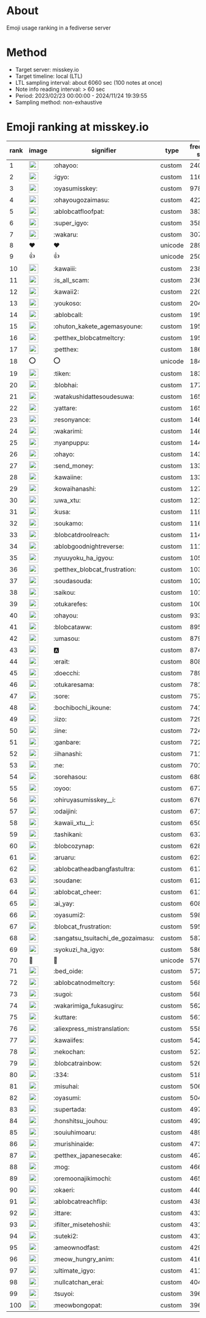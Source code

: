 # About
Emoji usage ranking in a fediverse server

# Method
- Target server: misskey.io
- Target timeline: local (LTL)
- LTL sampling interval: about 6060 sec (100 notes at once)
- Note info reading interval: > 60 sec
- Period: 2023/02/23 00:00:00 - 2024/11/24 19:39:55 
- Sampling method: non-exhaustive

# Emoji ranking at misskey.io

|rank|image|signifier|type|frequency score|
|----|----|----|----|----|
|1|<img height="24" src="https://misskey.io/emoji/ohayoo.webp">|:ohayoo:|custom|240766|
|2|<img height="24" src="https://misskey.io/emoji/igyo.webp">|:igyo:|custom|116217|
|3|<img height="24" src="https://misskey.io/emoji/oyasumisskey.webp">|:oyasumisskey:|custom|97892|
|4|<img height="24" src="https://misskey.io/emoji/ohayougozaimasu.webp">|:ohayougozaimasu:|custom|42216|
|5|<img height="24" src="https://misskey.io/emoji/ablobcatfloofpat.webp">|:ablobcatfloofpat:|custom|38323|
|6|<img height="24" src="https://misskey.io/emoji/super_igyo.webp">|:super_igyo:|custom|35881|
|7|<img height="24" src="https://misskey.io/emoji/wakaru.webp">|:wakaru:|custom|30702|
|8|❤|❤|unicode|28919|
|9|👍|👍|unicode|25092|
|10|<img height="24" src="https://misskey.io/emoji/kawaiii.webp">|:kawaiii:|custom|23890|
|11|<img height="24" src="https://misskey.io/emoji/is_all_scam.webp">|:is_all_scam:|custom|23672|
|12|<img height="24" src="https://misskey.io/emoji/kawaii2.webp">|:kawaii2:|custom|22009|
|13|<img height="24" src="https://misskey.io/emoji/youkoso.webp">|:youkoso:|custom|20470|
|14|<img height="24" src="https://misskey.io/emoji/ablobcall.webp">|:ablobcall:|custom|19539|
|15|<img height="24" src="https://misskey.io/emoji/ohuton_kakete_agemasyoune.webp">|:ohuton_kakete_agemasyoune:|custom|19525|
|16|<img height="24" src="https://misskey.io/emoji/petthex_blobcatmeltcry.webp">|:petthex_blobcatmeltcry:|custom|19509|
|17|<img height="24" src="https://misskey.io/emoji/petthex.webp">|:petthex:|custom|18634|
|18|⭕|⭕|unicode|18409|
|19|<img height="24" src="https://misskey.io/emoji/tiken.webp">|:tiken:|custom|18375|
|20|<img height="24" src="https://misskey.io/emoji/blobhai.webp">|:blobhai:|custom|17749|
|21|<img height="24" src="https://misskey.io/emoji/watakushidattesoudesuwa.webp">|:watakushidattesoudesuwa:|custom|16545|
|22|<img height="24" src="https://misskey.io/emoji/yattare.webp">|:yattare:|custom|16528|
|23|<img height="24" src="https://misskey.io/emoji/resonyance.webp">|:resonyance:|custom|14681|
|24|<img height="24" src="https://misskey.io/emoji/wakarimi.webp">|:wakarimi:|custom|14603|
|25|<img height="24" src="https://misskey.io/emoji/nyanpuppu.webp">|:nyanpuppu:|custom|14443|
|26|<img height="24" src="https://misskey.io/emoji/ohayo.webp">|:ohayo:|custom|14329|
|27|<img height="24" src="https://misskey.io/emoji/send_money.webp">|:send_money:|custom|13397|
|28|<img height="24" src="https://misskey.io/emoji/kawaiine.webp">|:kawaiine:|custom|13320|
|29|<img height="24" src="https://misskey.io/emoji/kowaihanashi.webp">|:kowaihanashi:|custom|12784|
|30|<img height="24" src="https://misskey.io/emoji/uwa_xtu.webp">|:uwa_xtu:|custom|12151|
|31|<img height="24" src="https://misskey.io/emoji/kusa.webp">|:kusa:|custom|11986|
|32|<img height="24" src="https://misskey.io/emoji/soukamo.webp">|:soukamo:|custom|11670|
|33|<img height="24" src="https://misskey.io/emoji/blobcatdroolreach.webp">|:blobcatdroolreach:|custom|11495|
|34|<img height="24" src="https://misskey.io/emoji/ablobgoodnightreverse.webp">|:ablobgoodnightreverse:|custom|11134|
|35|<img height="24" src="https://misskey.io/emoji/nyuuyoku_ha_igyou.webp">|:nyuuyoku_ha_igyou:|custom|10556|
|36|<img height="24" src="https://misskey.io/emoji/petthex_blobcat_frustration.webp">|:petthex_blobcat_frustration:|custom|10369|
|37|<img height="24" src="https://misskey.io/emoji/soudasouda.webp">|:soudasouda:|custom|10272|
|38|<img height="24" src="https://misskey.io/emoji/saikou.webp">|:saikou:|custom|10179|
|39|<img height="24" src="https://misskey.io/emoji/otukarefes.webp">|:otukarefes:|custom|10039|
|40|<img height="24" src="https://misskey.io/emoji/ohayou.webp">|:ohayou:|custom|9330|
|41|<img height="24" src="https://misskey.io/emoji/blobcataww.webp">|:blobcataww:|custom|8957|
|42|<img height="24" src="https://misskey.io/emoji/umasou.webp">|:umasou:|custom|8799|
|43|<img height="24" src="https://misskey.io/emoji/a.webp">|:a:|custom|8742|
|44|<img height="24" src="https://misskey.io/emoji/erait.webp">|:erait:|custom|8087|
|45|<img height="24" src="https://misskey.io/emoji/doecchi.webp">|:doecchi:|custom|7892|
|46|<img height="24" src="https://misskey.io/emoji/otukaresama.webp">|:otukaresama:|custom|7815|
|47|<img height="24" src="https://misskey.io/emoji/sore.webp">|:sore:|custom|7571|
|48|<img height="24" src="https://misskey.io/emoji/bochibochi_ikoune.webp">|:bochibochi_ikoune:|custom|7411|
|49|<img height="24" src="https://misskey.io/emoji/iizo.webp">|:iizo:|custom|7298|
|50|<img height="24" src="https://misskey.io/emoji/iine.webp">|:iine:|custom|7243|
|51|<img height="24" src="https://misskey.io/emoji/ganbare.webp">|:ganbare:|custom|7225|
|52|<img height="24" src="https://misskey.io/emoji/iihanashi.webp">|:iihanashi:|custom|7111|
|53|<img height="24" src="https://misskey.io/emoji/ne.webp">|:ne:|custom|7019|
|54|<img height="24" src="https://misskey.io/emoji/sorehasou.webp">|:sorehasou:|custom|6804|
|55|<img height="24" src="https://misskey.io/emoji/oyoo.webp">|:oyoo:|custom|6771|
|56|<img height="24" src="https://misskey.io/emoji/ohiruyasumisskey__i.webp">|:ohiruyasumisskey__i:|custom|6765|
|57|<img height="24" src="https://misskey.io/emoji/odaijini.webp">|:odaijini:|custom|6717|
|58|<img height="24" src="https://misskey.io/emoji/kawaii_xtu__i.webp">|:kawaii_xtu__i:|custom|6509|
|59|<img height="24" src="https://misskey.io/emoji/tashikani.webp">|:tashikani:|custom|6377|
|60|<img height="24" src="https://misskey.io/emoji/blobcozynap.webp">|:blobcozynap:|custom|6289|
|61|<img height="24" src="https://misskey.io/emoji/aruaru.webp">|:aruaru:|custom|6239|
|62|<img height="24" src="https://misskey.io/emoji/ablobcatheadbangfastultra.webp">|:ablobcatheadbangfastultra:|custom|6173|
|63|<img height="24" src="https://misskey.io/emoji/soudane.webp">|:soudane:|custom|6124|
|64|<img height="24" src="https://misskey.io/emoji/ablobcat_cheer.webp">|:ablobcat_cheer:|custom|6110|
|65|<img height="24" src="https://misskey.io/emoji/ai_yay.webp">|:ai_yay:|custom|6081|
|66|<img height="24" src="https://misskey.io/emoji/oyasumi2.webp">|:oyasumi2:|custom|5985|
|67|<img height="24" src="https://misskey.io/emoji/blobcat_frustration.webp">|:blobcat_frustration:|custom|5956|
|68|<img height="24" src="https://misskey.io/emoji/sangatsu_tsuitachi_de_gozaimasu.webp">|:sangatsu_tsuitachi_de_gozaimasu:|custom|5879|
|69|<img height="24" src="https://misskey.io/emoji/syokuzi_ha_igyo.webp">|:syokuzi_ha_igyo:|custom|5861|
|70|🎉|🎉|unicode|5766|
|71|<img height="24" src="https://misskey.io/emoji/bed_oide.webp">|:bed_oide:|custom|5720|
|72|<img height="24" src="https://misskey.io/emoji/ablobcatnodmeltcry.webp">|:ablobcatnodmeltcry:|custom|5685|
|73|<img height="24" src="https://misskey.io/emoji/sugoi.webp">|:sugoi:|custom|5684|
|74|<img height="24" src="https://misskey.io/emoji/wakarimiga_fukasugiru.webp">|:wakarimiga_fukasugiru:|custom|5629|
|75|<img height="24" src="https://misskey.io/emoji/kuttare.webp">|:kuttare:|custom|5616|
|76|<img height="24" src="https://misskey.io/emoji/aliexpress_mistranslation.webp">|:aliexpress_mistranslation:|custom|5582|
|77|<img height="24" src="https://misskey.io/emoji/kawaiifes.webp">|:kawaiifes:|custom|5427|
|78|<img height="24" src="https://misskey.io/emoji/nekochan.webp">|:nekochan:|custom|5277|
|79|<img height="24" src="https://misskey.io/emoji/blobcatrainbow.webp">|:blobcatrainbow:|custom|5268|
|80|<img height="24" src="https://misskey.io/emoji/334.webp">|:334:|custom|5182|
|81|<img height="24" src="https://misskey.io/emoji/misuhai.webp">|:misuhai:|custom|5061|
|82|<img height="24" src="https://misskey.io/emoji/oyasumi.webp">|:oyasumi:|custom|5044|
|83|<img height="24" src="https://misskey.io/emoji/supertada.webp">|:supertada:|custom|4975|
|84|<img height="24" src="https://misskey.io/emoji/honshitsu_jouhou.webp">|:honshitsu_jouhou:|custom|4925|
|85|<img height="24" src="https://misskey.io/emoji/souiuhimoaru.webp">|:souiuhimoaru:|custom|4899|
|86|<img height="24" src="https://misskey.io/emoji/murishinaide.webp">|:murishinaide:|custom|4736|
|87|<img height="24" src="https://misskey.io/emoji/petthex_japanesecake.webp">|:petthex_japanesecake:|custom|4670|
|88|<img height="24" src="https://misskey.io/emoji/mog.webp">|:mog:|custom|4665|
|89|<img height="24" src="https://misskey.io/emoji/oremoonajikimochi.webp">|:oremoonajikimochi:|custom|4655|
|90|<img height="24" src="https://misskey.io/emoji/okaeri.webp">|:okaeri:|custom|4401|
|91|<img height="24" src="https://misskey.io/emoji/ablobcatreachflip.webp">|:ablobcatreachflip:|custom|4388|
|92|<img height="24" src="https://misskey.io/emoji/ittare.webp">|:ittare:|custom|4334|
|93|<img height="24" src="https://misskey.io/emoji/ifilter_misetehoshii.webp">|:ifilter_misetehoshii:|custom|4317|
|94|<img height="24" src="https://misskey.io/emoji/suteki2.webp">|:suteki2:|custom|4310|
|95|<img height="24" src="https://misskey.io/emoji/ameownodfast.webp">|:ameownodfast:|custom|4294|
|96|<img height="24" src="https://misskey.io/emoji/meow_hungry_anim.webp">|:meow_hungry_anim:|custom|4169|
|97|<img height="24" src="https://misskey.io/emoji/ultimate_igyo.webp">|:ultimate_igyo:|custom|4114|
|98|<img height="24" src="https://misskey.io/emoji/nullcatchan_erai.webp">|:nullcatchan_erai:|custom|4049|
|99|<img height="24" src="https://misskey.io/emoji/tsuyoi.webp">|:tsuyoi:|custom|3961|
|100|<img height="24" src="https://misskey.io/emoji/meowbongopat.webp">|:meowbongopat:|custom|3961|
